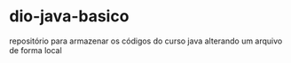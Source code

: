 # dio-java-basico
repositório para armazenar os códigos do curso java 
alterando um arquivo de forma local